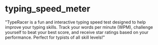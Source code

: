 # typing_speed_meter
"TypeRacer is a fun and interactive typing speed test designed to help improve your typing skills. Track your words per minute (WPM), challenge yourself to beat your best score, and receive star ratings based on your performance. Perfect for typists of all skill levels!"
